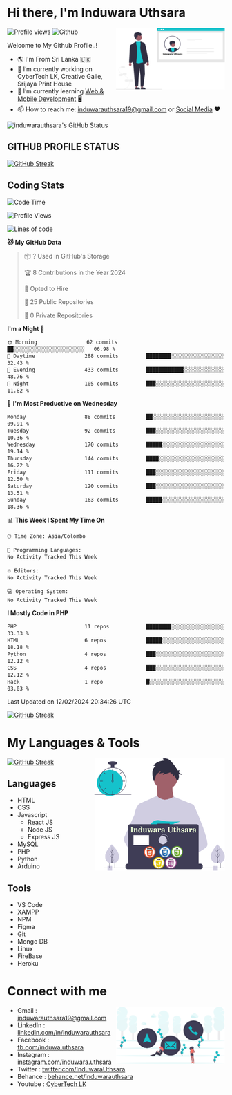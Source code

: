 # Hi there, I'm Induwara Uthsara
![Profile views](https://gpvc.arturio.dev/induwarauthsara)
![Github](https://img.shields.io/github/followers/induwarauthsara?label=Follow&style=social)
<img width="50%" align="right" alt="Induwara Uthsara's Profile" src="https://github.com/induwarauthsara/induwarauthsara/blob/main/images/profileInduwaraUthsara.svg" />

Welcome to My Github Profile..! 


- :earth_americas:	I'm From Sri Lanka :sri_lanka:
- 🔭 I’m currently working on CyberTech LK, Creative Galle, Srijaya Print House 
- 🌱 I’m currently learning [Web & Mobile Development](https://github.com/induwarauthsara/induwarauthsara/blob/main/README.md#my-languages--tools) :desktop_computer:
- 📫 How to reach me: [induwarauthsara19@gmail.com](mailto:induwarauthsara19@gmail.com) or [Social Media](https://github.com/induwarauthsara/induwarauthsara/blob/main/README.md#connect-with-me) :hearts:	

![induwarauthsara's GitHub Status](https://github-readme-stats.vercel.app/api?username=induwarauthsara&show_icons=true&theme=radical)


## GITHUB PROFILE STATUS
[![GitHub Streak](https://github-readme-streak-stats.herokuapp.com/?user=induwarauthsara&theme=dracula)](https://github.com/induwarauthsara)

## Coding Stats
<!--START_SECTION:waka-->
![Code Time](http://img.shields.io/badge/Code%20Time-157%20hrs%2019%20mins-blue)

![Profile Views](http://img.shields.io/badge/Profile%20Views-1-blue)

![Lines of code](https://img.shields.io/badge/From%20Hello%20World%20I%27ve%20Written-1.1%20million%20lines%20of%20code-blue)

**🐱 My GitHub Data** 

> 📦 ? Used in GitHub's Storage 
 > 
> 🏆 8 Contributions in the Year 2024
 > 
> 💼 Opted to Hire
 > 
> 📜 25 Public Repositories 
 > 
> 🔑 0 Private Repositories 
 > 
**I'm a Night 🦉** 

```text
🌞 Morning                62 commits          ██░░░░░░░░░░░░░░░░░░░░░░░   06.98 % 
🌆 Daytime                288 commits         ████████░░░░░░░░░░░░░░░░░   32.43 % 
🌃 Evening                433 commits         ████████████░░░░░░░░░░░░░   48.76 % 
🌙 Night                  105 commits         ███░░░░░░░░░░░░░░░░░░░░░░   11.82 % 
```
📅 **I'm Most Productive on Wednesday** 

```text
Monday                   88 commits          ██░░░░░░░░░░░░░░░░░░░░░░░   09.91 % 
Tuesday                  92 commits          ███░░░░░░░░░░░░░░░░░░░░░░   10.36 % 
Wednesday                170 commits         █████░░░░░░░░░░░░░░░░░░░░   19.14 % 
Thursday                 144 commits         ████░░░░░░░░░░░░░░░░░░░░░   16.22 % 
Friday                   111 commits         ███░░░░░░░░░░░░░░░░░░░░░░   12.50 % 
Saturday                 120 commits         ███░░░░░░░░░░░░░░░░░░░░░░   13.51 % 
Sunday                   163 commits         █████░░░░░░░░░░░░░░░░░░░░   18.36 % 
```


📊 **This Week I Spent My Time On** 

```text
🕑︎ Time Zone: Asia/Colombo

💬 Programming Languages: 
No Activity Tracked This Week

🔥 Editors: 
No Activity Tracked This Week

💻 Operating System: 
No Activity Tracked This Week
```

**I Mostly Code in PHP** 

```text
PHP                      11 repos            ████████░░░░░░░░░░░░░░░░░   33.33 % 
HTML                     6 repos             █████░░░░░░░░░░░░░░░░░░░░   18.18 % 
Python                   4 repos             ███░░░░░░░░░░░░░░░░░░░░░░   12.12 % 
CSS                      4 repos             ███░░░░░░░░░░░░░░░░░░░░░░   12.12 % 
Hack                     1 repo              █░░░░░░░░░░░░░░░░░░░░░░░░   03.03 % 
```




 Last Updated on 12/02/2024 20:34:26 UTC
<!--END_SECTION:waka-->
          

[![GitHub Streak](https://github-profile-trophy.vercel.app/?username=induwarauthsara&theme=juicyfresh)](https://github.com/induwarauthsara)


# My Languages & Tools
[![GitHub Streak](https://github-readme-stats.vercel.app/api/top-langs/?username=induwarauthsara)](https://github.com/induwarauthsara)
<img width="60%" align="right" alt="Induwara Uthsara's Programmer" src="https://github.com/induwarauthsara/induwarauthsara/blob/main/images/programmingInduwaraUthsara.svg" />

## Languages
* HTML
* CSS
* Javascript
  * React JS
  * Node JS
  * Express JS
* MySQL
* PHP
* Python
* Arduino

## Tools
* VS Code
* XAMPP
* NPM
* Figma
* Git
* Mongo DB
* Linux
* FireBase
* Heroku

# Connect with me
<img width="50%" align="right" alt="Induwara Uthsara's Contact Informations" src="https://github.com/induwarauthsara/induwarauthsara/blob/main/images/contactInduwaraUthsara.svg" />

- Gmail    : [induwarauthsara19@gmail.com](mailto:induwarauthsara19@gmail.com)
- LinkedIn : [linkedin.com/in/induwarauthsara](https://www.linkedin.com/in/induwarauthsara)
- Facebook : [fb.com/induwa.uthsara](https://web.facebook.com/induwa.uthsara/)
- Instagram : [instagram.com/induwara.uthsara](https://www.instagram.com/induwara.uthsara)
- Twitter : [twitter.com/InduwaraUthsara](https://twitter.com/InduwaraUthsara)
- Behance : [behance.net/induwarauthsara](https://www.behance.net/induwarauthsara)
- Youtube : [CyberTech LK](https://www.youtube.com/channel/UCWdK_TF8t8UA2uOmawuTKRg)
